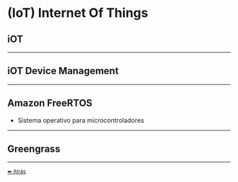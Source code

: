 # (IoT) Internet Of Things

## iOT
---

## iOT Device Management
---

## Amazon FreeRTOS
* Sistema operativo para microcontroladores
---

## Greengrass
---

[<small>⬅ Atrás</small>](./../index.md)